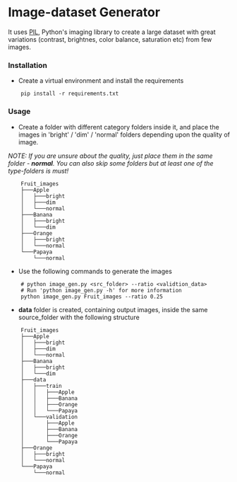 # Image-dataset Generator
It uses [PIL](https://pillow.readthedocs.io/en/stable/), Python's imaging library to create a large dataset with great variations (contrast, brightnes, color balance, saturation etc) from few images.

### Installation
- Create a virtual environment and install the requirements
```
    pip install -r requirements.txt
```

### Usage
- Create a folder with different category folders inside it, and place the images in 'bright' / 'dim' / 'normal' folders depending upon the quality of image.

*NOTE: If you are unsure about the quality, just place them in the same folder - **normal**. You can also skip some folders but at least one of the type-folders is must!*
```
    Fruit_images
    ├───Apple
    │   ├───bright
    │   ├───dim
    │   └───normal
    ├───Banana
    │   ├───bright
    │   └───dim
    ├───Orange
    │   ├───bright
    │   └───normal
    └───Papaya
        └───normal
```

- Use the following commands to generate the images
```
    # python image_gen.py <src_folder> --ratio <validtion_data>
    # Run 'python image_gen.py -h' for more information
    python image_gen.py Fruit_images --ratio 0.25
```


- **data** folder is created, containing output images, inside the same source_folder with the following structure
```
    Fruit_images
    ├───Apple
    │   ├───bright
    │   ├───dim
    │   └───normal
    ├───Banana
    │   ├───bright
    │   └───dim
    ├───data
    │   ├───train
    │   │   ├───Apple
    │   │   ├───Banana
    │   │   ├───Orange
    │   │   └───Papaya
    │   └───validation
    │       ├───Apple
    │       ├───Banana
    │       ├───Orange
    │       └───Papaya
    ├───Orange
    │   ├───bright
    │   └───normal
    └───Papaya
        └───normal
```
